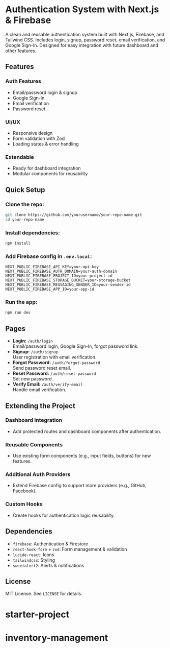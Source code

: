 # Authentication System with Next.js & Firebase

A clean and reusable authentication system built with Next.js, Firebase, and Tailwind CSS. Includes login, signup, password reset, email verification, and Google Sign-In. Designed for easy integration with future dashboard and other features.

## Features

### Auth Features

- Email/password login & signup
- Google Sign-In
- Email verification
- Password reset

### UI/UX

- Responsive design
- Form validation with Zod
- Loading states & error handling

### Extendable

- Ready for dashboard integration
- Modular components for reusability

## Quick Setup

### Clone the repo:

```bash
git clone https://github.com/yourusername/your-repo-name.git
cd your-repo-name
```

### Install dependencies:

```bash
npm install
```

### Add Firebase config in `.env.local`:

```env
NEXT_PUBLIC_FIREBASE_API_KEY=your-api-key
NEXT_PUBLIC_FIREBASE_AUTH_DOMAIN=your-auth-domain
NEXT_PUBLIC_FIREBASE_PROJECT_ID=your-project-id
NEXT_PUBLIC_FIREBASE_STORAGE_BUCKET=your-storage-bucket
NEXT_PUBLIC_FIREBASE_MESSAGING_SENDER_ID=your-sender-id
NEXT_PUBLIC_FIREBASE_APP_ID=your-app-id
```

### Run the app:

```bash
npm run dev
```

## Pages

- **Login:** `/auth/login`  
  Email/password login, Google Sign-In, forgot password link.
- **Signup:** `/auth/signup`  
  User registration with email verification.
- **Forgot Password:** `/auth/forgot-password`  
  Send password reset email.
- **Reset Password:** `/auth/reset-password`  
  Set new password.
- **Verify Email:** `/auth/verify-email`  
  Handle email verification.

## Extending the Project

### Dashboard Integration

- Add protected routes and dashboard components after authentication.

### Reusable Components

- Use existing form components (e.g., input fields, buttons) for new features.

### Additional Auth Providers

- Extend Firebase config to support more providers (e.g., GitHub, Facebook).

### Custom Hooks

- Create hooks for authentication logic reusability.

## Dependencies

- `firebase`: Authentication & Firestore
- `react-hook-form` + `zod`: Form management & validation
- `lucide-react`: Icons
- `tailwindcss`: Styling
- `sweetalert2`: Alerts & notifications

## License

MIT License. See `LICENSE` for details.
# starter-project
# inventory-management
